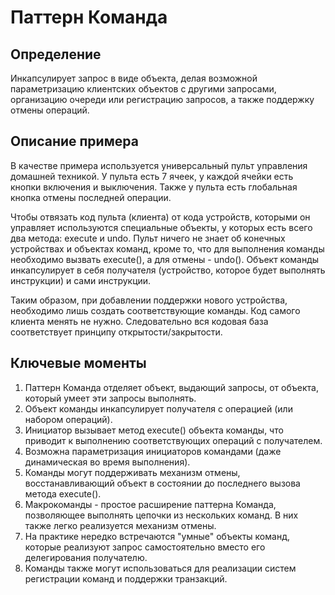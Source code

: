 # Паттерн Команда
## Определение
Инкапсулирует запрос в виде объекта, делая возможной параметризацию клиентских
объектов с другими запросами, организацию очереди или регистрацию запросов,
а также поддержку отмены операций.

## Описание примера
В качестве примера используется универсальный пульт управления домашней техникой.
У пульта есть 7 ячеек, у каждой ячейки есть кнопки включения и выключения.
Также у пульта есть глобальная кнопка отмены последней операции.

Чтобы отвязать код пульта (клиента) от кода устройств, которыми он управляет
используются специальные объекты, у которых есть всего два метода: execute и undo.
Пульт ничего не знает об конечных устройствах и объектах команд, кроме то, что для
выполнения команды необходимо вызвать execute(), а для отмены - undo(). Объект команды
инкапсулирует в себя получателя (устройство, которое будет выполнять инструкции) и
сами инструкции.

Таким образом, при добавлении поддержки нового устройства, необходимо лишь создать
соответствующие команды. Код самого клиента менять не нужно. Следовательно вся кодовая
база соответствует принципу открытости/закрытости.

## Ключевые моменты
1. Паттерн Команда отделяет объект, выдающий запросы, от объекта, который умеет эти
запросы выполнять.
2. Объект команды инкапсулирует получателя с операцией (или набором операций).
3. Инициатор вызывает метод execute() объекта команды, что приводит к выполнению
соответствующих операций с получателем.
4. Возможна параметризация инициаторов командами (даже динамическая во время выполнения).
5. Команды могут поддерживать механизм отмены, восстанавливающий объект в состоянии до
последнего вызова метода execute().
6. Макрокоманды - простое расширение паттерна Команда, позволяющее выполнять цепочки из
нескольких команд. В них также легко реализуется механизм отмены.
7. На практике нередко встречаются "умные" объекты команд, которые реализуют запрос
самостоятельно вместо его делегирования получателю.
8. Команды также могут использоваться для реализации систем регистрации команд и
поддержки транзакций.
